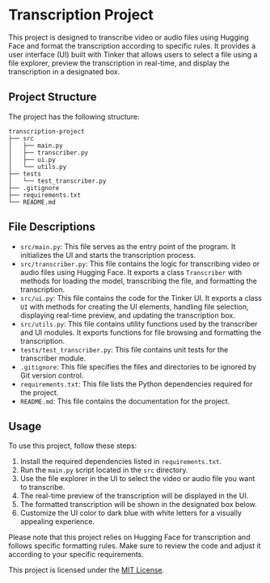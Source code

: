 # Transcription Project

This project is designed to transcribe video or audio files using Hugging Face and format the transcription according to specific rules. It provides a user interface (UI) built with Tinker that allows users to select a file using a file explorer, preview the transcription in real-time, and display the transcription in a designated box.

## Project Structure

The project has the following structure:

```
transcription-project
├── src
│   ├── main.py
│   ├── transcriber.py
│   ├── ui.py
│   └── utils.py
├── tests
│   └── test_transcriber.py
├── .gitignore
├── requirements.txt
└── README.md
```

## File Descriptions

- `src/main.py`: This file serves as the entry point of the program. It initializes the UI and starts the transcription process.
- `src/transcriber.py`: This file contains the logic for transcribing video or audio files using Hugging Face. It exports a class `Transcriber` with methods for loading the model, transcribing the file, and formatting the transcription.
- `src/ui.py`: This file contains the code for the Tinker UI. It exports a class `UI` with methods for creating the UI elements, handling file selection, displaying real-time preview, and updating the transcription box.
- `src/utils.py`: This file contains utility functions used by the transcriber and UI modules. It exports functions for file browsing and formatting the transcription.
- `tests/test_transcriber.py`: This file contains unit tests for the transcriber module.
- `.gitignore`: This file specifies the files and directories to be ignored by Git version control.
- `requirements.txt`: This file lists the Python dependencies required for the project.
- `README.md`: This file contains the documentation for the project.

## Usage

To use this project, follow these steps:

1. Install the required dependencies listed in `requirements.txt`.
2. Run the `main.py` script located in the `src` directory.
3. Use the file explorer in the UI to select the video or audio file you want to transcribe.
4. The real-time preview of the transcription will be displayed in the UI.
5. The formatted transcription will be shown in the designated box below.
6. Customize the UI color to dark blue with white letters for a visually appealing experience.

Please note that this project relies on Hugging Face for transcription and follows specific formatting rules. Make sure to review the code and adjust it according to your specific requirements.

This project is licensed under the [MIT License](LICENSE).